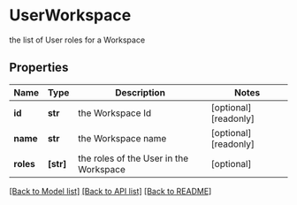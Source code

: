 # UserWorkspace

the list of User roles for a Workspace

## Properties
Name | Type | Description | Notes
------------ | ------------- | ------------- | -------------
**id** | **str** | the Workspace Id | [optional] [readonly] 
**name** | **str** | the Workspace name | [optional] [readonly] 
**roles** | **[str]** | the roles of the User in the Workspace | [optional] 

[[Back to Model list]](../README.md#documentation-for-models) [[Back to API list]](../README.md#documentation-for-api-endpoints) [[Back to README]](../README.md)


